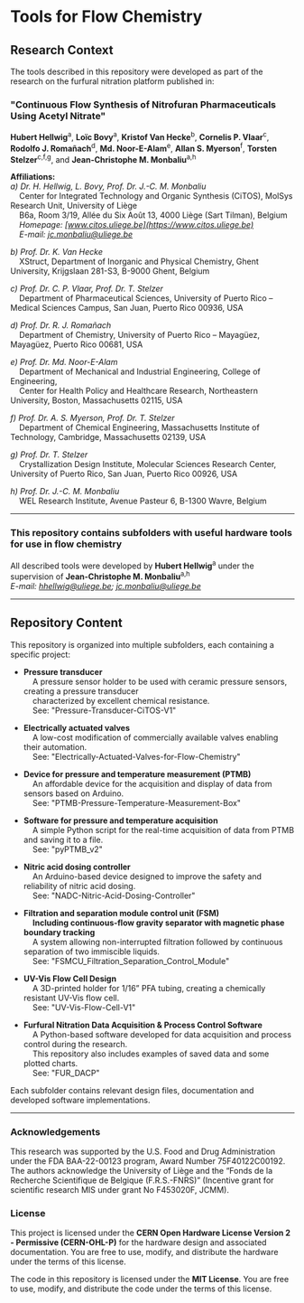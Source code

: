 # Tools for Flow Chemistry

## Research Context

The tools described in this repository were developed as part of the research on the furfural nitration platform published in:

### **"Continuous Flow Synthesis of Nitrofuran Pharmaceuticals Using Acetyl Nitrate"**

**Hubert Hellwig**<sup>a</sup>, **Loïc Bovy**<sup>a</sup>, **Kristof Van Hecke**<sup>b</sup>, **Cornelis P. Vlaar**<sup>c</sup>, **Rodolfo J. Romañach**<sup>d</sup>, **Md. Noor-E-Alam**<sup>e</sup>, **Allan S. Myerson**<sup>f</sup>, **Torsten Stelzer**<sup>c,f,g</sup>, and **Jean-Christophe M. Monbaliu**<sup>a,h</sup>

**Affiliations:**  
*a) Dr. H. Hellwig, L. Bovy, Prof. Dr. J.-C. M. Monbaliu*  
&nbsp;&nbsp;&nbsp; Center for Integrated Technology and Organic Synthesis (CiTOS), MolSys Research Unit, University of Liège  
&nbsp;&nbsp;&nbsp; B6a, Room 3/19, Allée du Six Août 13, 4000 Liège (Sart Tilman), Belgium  
&nbsp;&nbsp;&nbsp; *Homepage: [www.citos.uliege.be](https://www.citos.uliege.be)*  
&nbsp;&nbsp;&nbsp; *E-mail: [jc.monbaliu@uliege.be](mailto:jc.monbaliu@uliege.be)*

*b) Prof. Dr. K. Van Hecke*  
&nbsp;&nbsp;&nbsp; XStruct, Department of Inorganic and Physical Chemistry, Ghent University, Krijgslaan 281-S3, B-9000 Ghent, Belgium  

*c) Prof. Dr. C. P. Vlaar, Prof. Dr. T. Stelzer*  
&nbsp;&nbsp;&nbsp; Department of Pharmaceutical Sciences, University of Puerto Rico – Medical Sciences Campus, San Juan, Puerto Rico 00936, USA  

*d) Prof. Dr. R. J. Romañach*  
&nbsp;&nbsp;&nbsp; Department of Chemistry, University of Puerto Rico – Mayagüez, Mayagüez, Puerto Rico 00681, USA  

*e) Prof. Dr. Md. Noor-E-Alam*  
&nbsp;&nbsp;&nbsp; Department of Mechanical and Industrial Engineering, College of Engineering, <br> 
&nbsp;&nbsp;&nbsp; Center for Health Policy and Healthcare Research, Northeastern University, Boston, Massachusetts 02115, USA  

*f) Prof. Dr. A. S. Myerson, Prof. Dr. T. Stelzer*  
&nbsp;&nbsp;&nbsp; Department of Chemical Engineering, Massachusetts Institute of Technology, Cambridge, Massachusetts 02139, USA  

*g) Prof. Dr. T. Stelzer*  
&nbsp;&nbsp;&nbsp; Crystallization Design Institute, Molecular Sciences Research Center, University of Puerto Rico, San Juan, Puerto Rico 00926, USA  

*h) Prof. Dr. J.-C. M. Monbaliu*  
&nbsp;&nbsp;&nbsp; WEL Research Institute, Avenue Pasteur 6, B-1300 Wavre, Belgium  

---

### This repository contains subfolders with useful hardware tools for use in flow chemistry

All described tools were developed by **Hubert Hellwig**<sup>a</sup> under the supervision of **Jean-Christophe M. Monbaliu**<sup>a,h</sup> <br>
*E-mail: [hhellwig@uliege.be](mailto:hhellwig@uliege.be); [jc.monbaliu@uliege.be](mailto:jc.monbaliu@uliege.be)*

---

## **Repository Content**
This repository is organized into multiple subfolders, each containing a specific project:

- **Pressure transducer** <br> 
&nbsp;&nbsp;&nbsp; A pressure sensor holder to be used with ceramic pressure sensors, creating a pressure transducer <br>
&nbsp;&nbsp;&nbsp; characterized by excellent chemical resistance. <br> 
&nbsp;&nbsp;&nbsp; See: "Pressure-Transducer-CiTOS-V1"

- **Electrically actuated valves** <br> 
&nbsp;&nbsp;&nbsp; A low-cost modification of commercially available valves enabling their automation. <br> 
&nbsp;&nbsp;&nbsp; See: "Electrically-Actuated-Valves-for-Flow-Chemistry"

- **Device for pressure and temperature measurement (PTMB)** <br> 
&nbsp;&nbsp;&nbsp; An affordable device for the acquisition and display of data from sensors based on Arduino. <br> 
&nbsp;&nbsp;&nbsp; See: "PTMB-Pressure-Temperature-Measurement-Box"

- **Software for pressure and temperature acquisition** <br> 
&nbsp;&nbsp;&nbsp; A simple Python script for the real-time acquisition of data from PTMB and saving it to a file. <br> 
&nbsp;&nbsp;&nbsp; See: "pyPTMB_v2"

- **Nitric acid dosing controller** <br>
&nbsp;&nbsp;&nbsp; An Arduino-based device designed to improve the safety and reliability of nitric acid dosing. <br> 
&nbsp;&nbsp;&nbsp; See: "NADC-Nitric-Acid-Dosing-Controller" <br>

- **Filtration and separation module control unit (FSM)** <br>
&nbsp;&nbsp;&nbsp; **Including continuous-flow gravity separator with magnetic phase boundary tracking** <br>
&nbsp;&nbsp;&nbsp; A system allowing non-interrupted filtration followed by continuous separation of two immiscible liquids. <br>
&nbsp;&nbsp;&nbsp; See: "FSMCU_Filtration_Separation_Control_Module" <br>

- **UV-Vis Flow Cell Design** <br>
&nbsp;&nbsp;&nbsp; A 3D-printed holder for 1/16” PFA tubing, creating a chemically resistant UV-Vis flow cell. <br> 
&nbsp;&nbsp;&nbsp; See: "UV-Vis-Flow-Cell-V1" <br>

- **Furfural Nitration Data Acquisition & Process Control Software** <br>
&nbsp;&nbsp;&nbsp; A Python-based software developed for data acquisition and process control during the research. <br>
&nbsp;&nbsp;&nbsp; This repository also includes examples of saved data and some plotted charts. <br>
&nbsp;&nbsp;&nbsp; See: "FUR_DACP" <br>

Each subfolder contains relevant design files, documentation and developed software implementations.

---

### Acknowledgements
This research was supported by the U.S. Food and Drug Administration under the FDA BAA-22-00123 program, Award Number 75F40122C00192. The authors acknowledge the University of Liège and the “Fonds de la Recherche Scientifique de Belgique (F.R.S.-FNRS)” (Incentive grant for scientific research MIS under grant No F453020F, JCMM).

### License

This project is licensed under the **CERN Open Hardware License Version 2 - Permissive (CERN-OHL-P)** for the hardware design and associated documentation. You are free to use, modify, and distribute the hardware under the terms of this license.

The code in this repository is licensed under the **MIT License**. You are free to use, modify, and distribute the code under the terms of this license.
